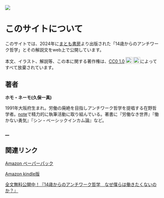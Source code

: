 <img src="./image/header.jpg">

# このサイトについて

このサイトでは、2024年に[まとも書房](https://matomo-shobo.com/)より出版された「14歳からのアンチワーク哲学」とその解説文をweb上で公開しています。


 <p xmlns:cc="http://creativecommons.org/ns#" >本文、イラスト、解説等、この本に関する著作権は、<a href="https://creativecommons.org/publicdomain/zero/1.0/deed.ja" target="_blank" rel="license noopener noreferrer" style="display:inline-block;">CC0 1.0<img style="height:22px!important;margin-left:3px;vertical-align:text-bottom;" src="https://mirrors.creativecommons.org/presskit/icons/cc.svg?ref=chooser-v1" alt=""><img style="height:22px!important;margin-left:3px;vertical-align:text-bottom;" src="https://mirrors.creativecommons.org/presskit/icons/zero.svg?ref=chooser-v1" alt=""></a>によってすべて放棄されています。</p>

## 著者

**ホモ・ネーモ(久保一真)**

1991年大阪府生まれ。労働の廃絶を目指しアンチワーク哲学を提唱する在野哲学者。[note](https://note.com/kaduma)で精力的に執筆活動に取り組んでいる。著書に『労働なき世界』『働かない勇気』『シン・ベーシックインカム論』など。

<!-- Font Awesome CSS -->
<link rel='stylesheet' href='https://cdnjs.cloudflare.com/ajax/libs/font-awesome/6.7.2/css/all.min.css'>

<a href="https://matomo-shobo.com/" class="fa-solid fa-house" style="font-size:23px">&nbsp;
<a href="https://x.com/NEMO_YOKAISM" class="fa-brands fa-x-twitter" style="font-size:24px"></a>&nbsp;
<a href="https://www.youtube.com/channel/UCGVYl0sr85BIGMq-Izf5UBg" class="fa-brands fa-youtube" style="font-size:24px"></a>&nbsp;

## 関連リンク
[Amazon ペーパーパック](https://www.amazon.co.jp/-/en/%E3%83%9B%E3%83%A2%E3%83%BB%E3%83%8D%E3%83%BC%E3%83%A2/dp/4991353408)

[Amazon kindle版](https://www.amazon.co.jp/-/en/%E3%83%9B%E3%83%A2%E3%83%BB%E3%83%8D%E3%83%BC%E3%83%A2-ebook/dp/B0DMV7TM5B)

[全文無料公開中！『14歳からのアンチワーク哲学　なぜ僕らは働きたくないのか？』](https://note.com/kaduma/n/n1ed7230c3ac3)